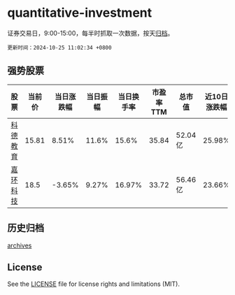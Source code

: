 # quantitative-investment

证券交易日，9:00-15:00，每半时抓取一次数据，按天[归档](archives)。

`更新时间：2024-10-25 11:02:34 +0800`

## 强势股票

|股票|当前价|当日涨跌幅|当日振幅|当日换手率|市盈率TTM|总市值|近10日涨跌幅|
|----|----|----|----|----|----|----|----|
|[科德教育](https://xueqiu.com/S/SZ300192)|15.81|8.51%|11.6%|15.6%|35.84|52.04亿|25.98%|
|[嘉环科技](https://xueqiu.com/S/SH603206)|18.5|-3.65%|9.27%|16.97%|33.72|56.46亿|23.66%|

## 历史归档

[archives](archives)

## License

See the [LICENSE](LICENSE) file for license rights and limitations (MIT).